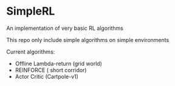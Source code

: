 # SimpleRL
An implementation of very basic RL algorithms

This repo only include simple algorithms on simple environments 

Current algorithms:
  - Offline Lambda-return (grid world)
  - REINFORCE ( short corridor)
  - Actor Critic (Cartpole-v1)
